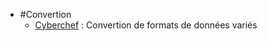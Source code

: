 - #Convertion
	- [Cyberchef](https://gchq.github.io/CyberChef) : Convertion de formats de données variés